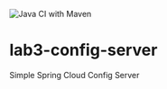 ![Java CI with Maven](https://github.com/yahyanouali/ConfigData/workflows/Java%20CI%20with%20Maven/badge.svg)

# lab3-config-server

Simple Spring Cloud Config Server
